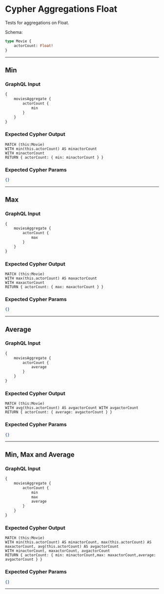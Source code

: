 # Cypher Aggregations Float

Tests for aggregations on Float.

Schema:

```graphql
type Movie {
    actorCount: Float!
}
```

---

## Min

### GraphQL Input

```graphql
{
    moviesAggregate {
        actorCount {
            min
        }
    }
}
```

### Expected Cypher Output

```cypher
MATCH (this:Movie)
WITH min(this.actorCount) AS minactorCount
WITH minactorCount
RETURN { actorCount: { min: minactorCount } }
```

### Expected Cypher Params

```json
{}
```

---

## Max

### GraphQL Input

```graphql
{
    moviesAggregate {
        actorCount {
            max
        }
    }
}
```

### Expected Cypher Output

```cypher
MATCH (this:Movie)
WITH max(this.actorCount) AS maxactorCount
WITH maxactorCount
RETURN { actorCount: { max: maxactorCount } }
```

### Expected Cypher Params

```json
{}
```

---

## Average

### GraphQL Input

```graphql
{
    moviesAggregate {
        actorCount {
            average
        }
    }
}
```

### Expected Cypher Output

```cypher
MATCH (this:Movie)
WITH avg(this.actorCount) AS avgactorCount WITH avgactorCount
RETURN { actorCount: { average: avgactorCount } }
```

### Expected Cypher Params

```json
{}
```

---

## Min, Max and Average

### GraphQL Input

```graphql
{
    moviesAggregate {
        actorCount {
            min
            max
            average
        }
    }
}
```

### Expected Cypher Output

```cypher
MATCH (this:Movie)
WITH min(this.actorCount) AS minactorCount, max(this.actorCount) AS maxactorCount, avg(this.actorCount) AS avgactorCount
WITH minactorCount, maxactorCount, avgactorCount
RETURN { actorCount: { min: minactorCount,max: maxactorCount,average: avgactorCount } }
```

### Expected Cypher Params

```json
{}
```

---
